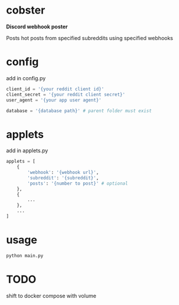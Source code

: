 # cobster
**Discord webhook poster**

Posts hot posts from specified subreddits using specified webhooks
# config
add in config.py
```python
client_id = '{your reddit client id}'
client_secret = '{your reddit client secret}'
user_agent = '{your app user agent}'

database = '{database path}' # parent folder must exist
```
# applets
add in applets.py
```python
applets = [
    {
        'webhook': '{webhook url}',
        'subreddit': '{subreddit}',
        'posts': '{number to post}' # optional
    },
    {
        ...
    },
    ...
]
```
# usage
```bash
python main.py
```

# TODO
shift to docker compose with volume